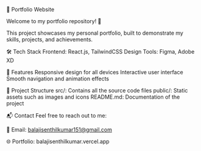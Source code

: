 🌟 Portfolio Website

Welcome to my portfolio repository! 🎉


This project showcases my personal portfolio, built to demonstrate my skills, projects, and achievements.


🛠️ Tech Stack
Frontend: React.js, TailwindCSS
Design Tools: Figma, Adobe XD

🚀 Features
Responsive design for all devices
Interactive user interface
Smooth navigation and animation effects

📂 Project Structure
src/: Contains all the source code files
public/: Static assets such as images and icons
README.md: Documentation of the project


📬 Contact
Feel free to reach out to me:

📧 Email: balajisenthilkumar151@gmail.com

🌐 Portfolio: balajisenthilkumar.vercel.app
